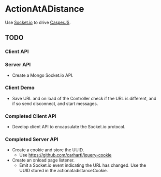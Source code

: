 # ActionAtADistance

Use [Socket.io](http://socket.io) to drive [CasperJS](http://casperjs.org/).

## TODO

### Client API

### Server API

* Create a Mongo Socket.io API.

### Client Demo

* Save URL and on load of the Controller check if the URL is different, and if so send disconnect,
  and start messages.

### Completed Client API

* Develop client API to encapsulate the Socket.io protocol.

### Completed Server API

* Create a cookie and store the UUID.
	* Use https://github.com/carhartl/jquery-cookie
* Create an onload page listener.
	* Emit a Socket.io event indicating the URL has changed. Use the UUID stored in the actionatadistanceCookie.